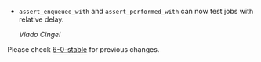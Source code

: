 *   `assert_enqueued_with` and `assert_performed_with` can now test jobs
    with relative delay.

    *Vlado Cingel*


Please check [6-0-stable](https://github.com/rails/rails/blob/6-0-stable/activejob/CHANGELOG.md) for previous changes.
